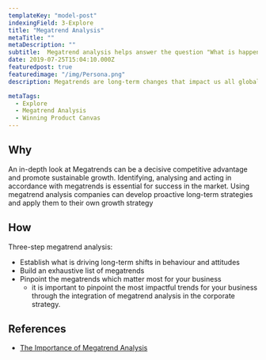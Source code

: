 ```yaml
---
templateKey: "model-post"
indexingField: 3-Explore
title: "Megatrend Analysis"
metaTitle: ""
metaDescription: ""
subtitle:  Megatrend analysis helps answer the question "What is happening?"
date: 2019-07-25T15:04:10.000Z
featuredpost: true
featuredimage: "/img/Persona.png"
description: Megatrends are long-term changes that impact us all globally on a permanent basis. A megatrend is not a short-term fad, rather it is a trend with longevity, one which represents a fundamental shift in behaviour that is defining consumer markets. Some of the megatrend drivers are Technology shifts, Shifts in economic power, Environmental shifts, Population change, Value changes etc...

metaTags:
  - Explore
  - Megatrend Analysis
  - Winning Product Canvas
---
```



## Why
An in-depth look at Megatrends can be a decisive competitive advantage and promote sustainable growth. Identifying, analysing and acting in accordance with megatrends is essential for success in the market. Using megatrend analysis companies can develop proactive long-term strategies and apply them to their own growth strategy

## How
Three-step megatrend analysis:
- Establish what is driving long-term shifts in behaviour and attitudes
- Build an exhaustive list of megatrends
- Pinpoint the megatrends which matter most for your business
  -  it is important to pinpoint the most impactful trends for your business through the integration of megatrend analysis in the corporate strategy.


## References

- [The Importance of Megatrend Analysis](https://blog.euromonitor.com/video/the-importance-of-megatrend-analysis/)
